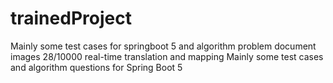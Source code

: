 # trainedProject
Mainly some test cases for springboot 5 and algorithm problem document images 28/10000 real-time translation and mapping Mainly some test cases and algorithm questions for Spring Boot 5
